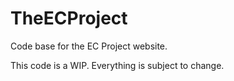# TheECProject
Code base for the EC Project website.

This code is a WIP. Everything is subject to change.
